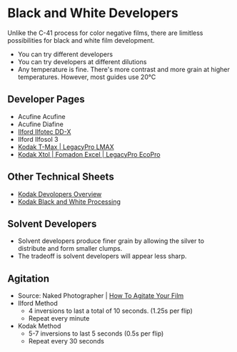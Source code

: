 # Black and White Developers

Unlike the C-41 process for color negative films, there are limitless possibilities for black and white film development. 

* You can try different developers
* You can try developers at different dilutions
* Any temperature is fine. There's more contrast and more grain at higher temperatures. However, most guides use 20&deg;C

## Developer Pages

* Acufine Acufine
* Acufine Diafine
* [Ilford Ilfotec DD-X](./ilford_ilfotec_ddx.md)
* Ilford Ilfosol 3
* [Kodak T-Max | LegacyPro LMAX](./kodak_tmax.md)
* [Kodak Xtol | Fomadon Excel | LegacyPro EcoPro](./kodak_xtol.md)

## Other Technical Sheets

* [Kodak Devolopers Overview](./kodak_developers.pdf)
* [Kodak Black and White Processing](./kodak_processing.pdf)

## Solvent Developers

* Solvent developers produce finer grain by allowing the silver to distribute and form smaller clumps.
* The tradeoff is solvent developers will appear less sharp.

## Agitation

* Source: Naked Photographer | [How To Agitate Your Film](https://www.youtube.com/watch?v=CLf271GhK1M)
* Ilford Method
  * 4 inversions to last a total of 10 seconds. (1.25s per flip)
  * Repeat every minute
* Kodak Method
  * 5-7 inversions to last 5 seconds (0.5s per flip)
  * Repeat every 30 seconds